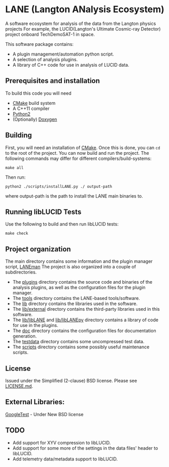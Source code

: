 # LANE (Langton ANalysis Ecosystem)
A software ecosystem for analysis of the data from the Langton physics projects 
For example, the LUCID(Langton's Ultimate Cosmic-ray Detector) project onboard TechDemoSAT-1 in space.

This software package contains:

* A plugin management/automation python script.
* A selection of analysis plugins.
* A library of C++ code for use in analysis of LUCID data.


## Prerequisites and installation
To build this code you will need

* [CMake][] build system
* A C++11 compiler
* [Python2][]
* (Optionally) [Doxygen][]


## Building
First, you will need an installation of [CMake][].
Once this is done, you can `cd` to the root of
the project.
You can now build and run the project.
The following commands may differ for different compilers/build-systems:

```shell
make all
```

Then run:
```shell
python2 ./scripts/installLANE.py ./ output-path
```
where output-path is the path to install the LANE main binaries to.


## Running libLUCID Tests
Use the following to build and then run libLUCID tests:
```shell
make check
```


## Project organization
The main directory contains some information and the plugin manager script, 
[LANEman](LANEman.py)
The project is also organized into a couple of subdirectories.

* The [plugins](plugins) directory contains the source code and binaries of 
the analysis plugins, as well as the configuration files for the plugin 
manager.
* The [tools](tools) directory contains the LANE-based tools/software.
* The [lib](lib) directory contains the libraries used in the software.
* The [lib/external](lib/external) directory contains the third-party 
libraries used in this software.
* The [lib/libLANE](lib/libLANE) and [lib/libLANEpy](lib/libLANEpy) directory
contains a library of code for use in the plugins.
* The [doc](doc) directory contains the configuration files for documentation 
generation.
* The [testdata](testdata) directory contains some uncompressed test data.
* The [scripts](scripts) directory contains some possibly useful maintenance scripts.



## License
Issued under the Simplified (2-clause) BSD license.
Please see [LICENSE.md](LICENSE.md).


## External Libraries:

[GoogleTest][] - Under New BSD license


## TODO

* Add support for XYV compression to libLUCID.
* Add support for some more of the settings in the data files' header to 
libLUCID.
* Add telemetry data/metadata support to libLUCID.


<!-- Links -->
[Doxygen]: http://www.doxygen.org
[CMake]: http://www.cmake.org
[GoogleTest]: https://code.google.com/p/googletest/
[Python2]: https://www.python.org/
